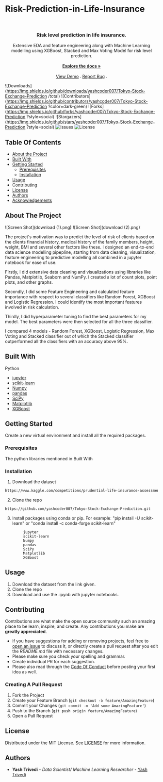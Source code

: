# Risk-Prediction-in-Life-Insurance

<br/>
<p align="center">
  <h3 align="center">Risk level prediction in life insurance.</h3>

  <p align="center">
    Extensive EDA and feature engineering along with Machine Learning modelling using XGBoost, Stacked and Max Voting Model for risk level prediction.
    <br/>
    <br/>
    <a href="https://github.com/yashcoder007/Tokyo-Stock-Exchange-Prediction"><strong>Explore the docs »</strong></a>
    <br/>
    <br/>
    <a href="https://github.com/yashcoder007/Tokyo-Stock-Exchange-Prediction
">View Demo</a>
    .
    <a href="https://github.com/yashcoder007/Tokyo-Stock-Exchange-Prediction
/issues">Report Bug</a>
    .
  </p>
</p>

![Downloads](https://img.shields.io/github/downloads/yashcoder007/Tokyo-Stock-Exchange-Prediction
/total) ![Contributors](https://img.shields.io/github/contributors/yashcoder007/Tokyo-Stock-Exchange-Prediction
?color=dark-green) ![Forks](https://img.shields.io/github/forks/yashcoder007/Tokyo-Stock-Exchange-Prediction
?style=social) ![Stargazers](https://img.shields.io/github/stars/yashcoder007/Tokyo-Stock-Exchange-Prediction
?style=social) ![Issues](https://img.shields.io/github/issues/yashcoder007/Tokyo-Stock-Exchange-Prediction) ![License](https://img.shields.io/github/license/yashcoder007/Tokyo-Stock-Exchange-Prediction) 

## Table Of Contents

* [About the Project](#about-the-project)
* [Built With](#built-with)
* [Getting Started](#getting-started)
  * [Prerequisites](#prerequisites)
  * [Installation](#installation)
* [Usage](#usage)
* [Contributing](#contributing)
* [License](#license)
* [Authors](#authors)
* [Acknowledgements](#acknowledgements)

## About The Project

![Screen Shot](download (1).png)
![Screen Shot](download (2).png)

The project's motivation was to predict the level of risk of clients based on the clients financial history, medical history of the family members, height, weight, BMI and several other factors like these. I designed an end-to-end data science modelling pipepline, starting from data cleaning, visualization, feature engineering to predictive modelling all combined in a jupyter notebook for ease of use. 

Firstly, I did extensive data cleaning and visualizations using libraries like Pandas, Matplotlib, Seaborn and NumPy. I created a lot of count plots, point plots, and other graphs.

Secondly, I did some Feature Engineering and calculated feature importance with respect to several classifiers like Random Forest, XGBoost and Logistic Regression. I could identify the most important features involved in risk calculation.

Thirdly, I did hyperparameter tuning to find the best parameters for my model. The best parameters were then selected for all the three classifier.

I compared 4 models - Random Forest, XGBoost, Logistic Regression, Max Voting and Stacked classifier out of which the Stacked classifier outperformed all the classifiers with an accuracy above 95%.





## Built With

Python

* [jupyter ](https://jupyter.org/)
* [scikit-learn](https://scikit-learn.org/stable/)
* [Numpy](https://numpy.org/)
* [pandas](https://pandas.pydata.org/)
* [SciPy](https://scipy.org/)
* [Matplotlib](https://matplotlib.org/)
* [XGBoost](https://xgboost.readthedocs.io/en/stable/parameter.html)


## Getting Started

Create a new virtual environment and install all the required packages.

### Prerequisites

The python libraries mentioned in Built With

### Installation

1. Download the dataset
```sh
https://www.kaggle.com/competitions/prudential-life-insurance-assessment
```
2. Clone the repo

```sh
https://github.com/yashcoder007/Tokyo-Stock-Exchange-Prediction.git
```
3. Install packages using  conda or pip.
For example:  "pip install -U scikit-learn" or "conda install -c conda-forge scikit-learn"

            jupyter
            scikit-learn
            Numpy
            pandas
            SciPy
            Matplotlib
            XGBoost

## Usage

1. Download the dataset from the link given.
2. Clone the repo
3. Download and use the .ipynb with jupyter notebooks.



## Contributing

Contributions are what make the open source community such an amazing place to be learn, inspire, and create. Any contributions you make are **greatly appreciated**.
* If you have suggestions for adding or removing projects, feel free to [open an issue](https://github.com/yashcoder007/Risk-Prediction-in-Life-Insurance/issues) to discuss it, or directly create a pull request after you edit the *README.md* file with necessary changes.
* Please make sure you check your spelling and grammar.
* Create individual PR for each suggestion.
* Please also read through the [Code Of Conduct](https://github.com/yashcoder007/Tokyo-Stock-Exchange-Prediction.git/blob/main/CODE_OF_CONDUCT.md) before posting your first idea as well.

### Creating A Pull Request

1. Fork the Project
2. Create your Feature Branch (`git checkout -b feature/AmazingFeature`)
3. Commit your Changes (`git commit -m 'Add some AmazingFeature'`)
4. Push to the Branch (`git push origin feature/AmazingFeature`)
5. Open a Pull Request

## License

Distributed under the MIT License. See [LICENSE](https://github.com/yashcoder007/Tokyo-Stock-Exchange-Prediction.git/blob/main/LICENSE.md) for more information.

## Authors

* **Yash Trivedi** - *Data Scientist/ Machine Learning Researcher* - [Yash Trivedi](https://github.com/yashcoder007)
